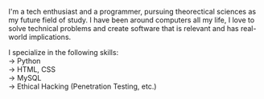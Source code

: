 I'm a tech enthusiast and a programmer, pursuing theorectical sciences as my future field of study. I have been around computers all my life, I love to solve technical problems and create software that is relevant and has real-world implications.

I specialize in the following skills:  
→ Python  
→ HTML, CSS  
→ MySQL  
→ Ethical Hacking (Penetration Testing, etc.)  

<!--
**molecule47/molecule47** is a ✨ _special_ ✨ repository because its `README.md` (this file) appears on your GitHub profile.

Here are some ideas to get you started:

- 🔭 I’m currently working on ...
- 🌱 I’m currently learning ...
- 👯 I’m looking to collaborate on ...
- 🤔 I’m looking for help with ...
- 💬 Ask me about ...
- 📫 How to reach me: ...
- 😄 Pronouns: ...
- ⚡ Fun fact: ...
-->
